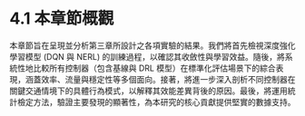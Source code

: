 # 4.1 本章節概觀

本章節旨在呈現並分析第三章所設計之各項實驗的結果。我們將首先檢視深度強化學習模型 (DQN 與 NERL) 的訓練過程，以確認其收斂性與學習效益。隨後，將系統性地比較所有控制器（包含基線與 DRL 模型）在標準化評估場景下的綜合表現，涵蓋效率、流量與穩定性等多個面向。接著，將進一步深入剖析不同控制器在關鍵交通情境下的具體行為模式，以解釋其效能差異背後的原因。最後，將運用統計檢定方法，驗證主要發現的顯著性，為本研究的核心貢獻提供堅實的數據支持。 